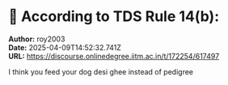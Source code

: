 # 📜 According to TDS Rule 14(b):

**Author:** roy2003  
**Date:** 2025-04-09T14:52:32.741Z  
**URL:** https://discourse.onlinedegree.iitm.ac.in/t/172254/617497

I think you feed your dog desi ghee instead of pedigree
